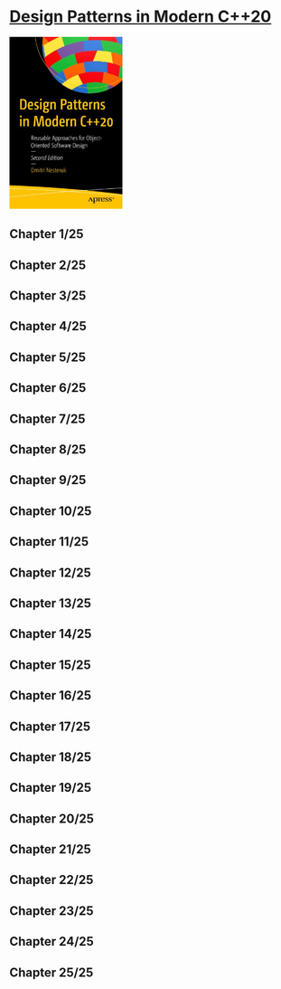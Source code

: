 # [Design Patterns in Modern C++20](https://www.amazon.com/Design-Patterns-Modern-Approaches-Object-Oriented-ebook/dp/B09L5RN2C3/ref=sr_1_1?keywords=Design+Patterns+in+Modern+C%2B%2B20&qid=1674730633&s=books&sr=1-1)
<img alt="Design Patterns in Modern C++20" src="../covers/9781484272947.jpg" width="200"/>


## Chapter 1/25
## Chapter 2/25
## Chapter 3/25
## Chapter 4/25
## Chapter 5/25
## Chapter 6/25
## Chapter 7/25
## Chapter 8/25
## Chapter 9/25
## Chapter 10/25
## Chapter 11/25
## Chapter 12/25
## Chapter 13/25
## Chapter 14/25
## Chapter 15/25
## Chapter 16/25
## Chapter 17/25
## Chapter 18/25
## Chapter 19/25
## Chapter 20/25
## Chapter 21/25
## Chapter 22/25
## Chapter 23/25
## Chapter 24/25
## Chapter 25/25
